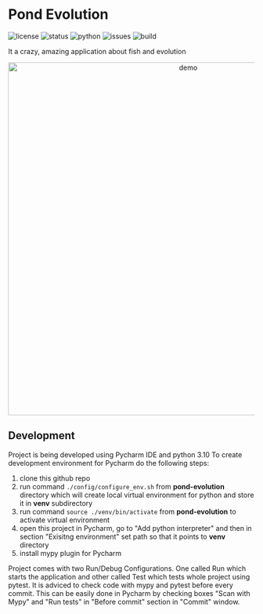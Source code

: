 # Pond Evolution
![license](https://img.shields.io/github/license/Suchy702/pond-evolution.svg)
![status](https://img.shields.io/badge/status-development-yellow)
![python](https://img.shields.io/badge/python-3.10-blue)
![issues](https://img.shields.io/github/issues-raw/Suchy702/pond-evolution)
![build](https://img.shields.io/github/workflow/status/Suchy702/pond-evolution/test_pond_evolution/master)

It a crazy, amazing application about fish and evolution

<p align="center">
  <img src="https://github.com/Suchy702/pond-evolution/blob/master/resources/demo/demo3.gif" alt="demo" width="720px"/>
</p>

## Development

Project is being developed using Pycharm IDE and python 3.10 To create development environment for Pycharm do the following steps:
1. clone this github repo
2. run command  ```./config/configure_env.sh``` from **pond-evolution** directory which will create local virtual environment for python and store it in **venv** subdirectory
3. run command  ```source ./venv/bin/activate``` from **pond-evolution** to activate virtual environment
4. open this project in Pycharm, go to "Add python interpreter" and then in section "Exisitng environment" set path so that it points to **venv** directory
5. install mypy plugin for Pycharm

Project comes with two Run/Debug Configurations. One called Run which starts the application and other called Test which tests whole project using pytest. It is adviced to check code with mypy and pytest before every commit. This can be easily done in Pycharm by checking boxes "Scan with Mypy" and "Run tests" in "Before commit" section in "Commit" window.
